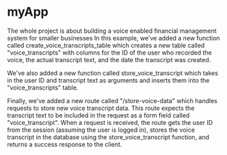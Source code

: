 # myApp
The whole project is about building a voice enabled financial management system for smaller businesses
In this example, we've added a new function called create_voice_transcripts_table which creates a new table called "voice_transcripts" with columns for the ID of the user who recorded the voice, the actual transcript text, and the date the transcript was created.

We've also added a new function called store_voice_transcript which takes in the user ID and transcript text as arguments and inserts them into the "voice_transcripts" table.

Finally, we've added a new route called "/store-voice-data" which handles requests to store new voice transcript data. This route expects the transcript text to be included in the request as a form field called "voice_transcript". When a request is received, the route gets the user ID from the session (assuming the user is logged in), stores the voice transcript in the database using the store_voice_transcript function, and returns a success response to the client.
